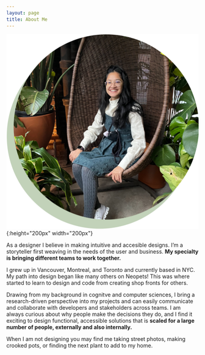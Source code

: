 ```yaml
---
layout: page
title: About Me
---
```


![profileimage](/images/plantdp.png){:height="200px" width="200px"}

As a designer I believe in making intuitive and accesible designs. I’m a storyteller first weaving in the needs of the user and business. **My specialty is bringing different teams to work together.** 

I grew up in Vancouver, Montreal, and Toronto and currently based in NYC. My path into design began like many others on Neopets! This was where started to learn to design and code from creating shop fronts for others. 

Drawing from my background in cognitve and computer sciences, I bring a research-driven perspective into my projects and can easily communicate and collaborate with developers and stakeholders across teams. I am always curious about why people make the decisions they do, and I find it exciting to design functional, accessible solutions that is **scaled for a large number of people, externally and also internally.**

When I am not designing you may find me taking street photos, making crooked pots, or finding the next plant to add to my home. 
